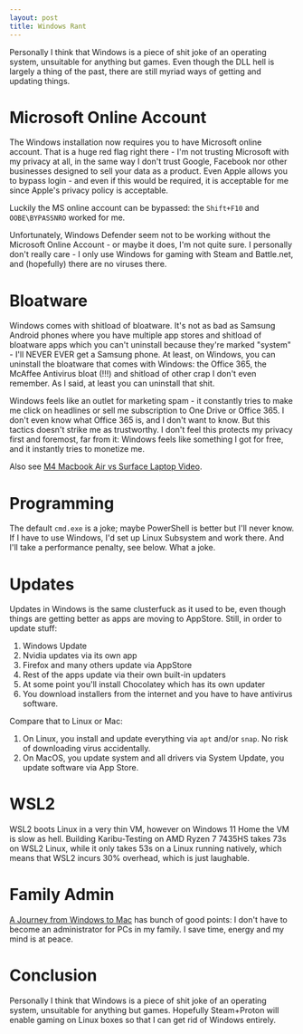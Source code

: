 ```yaml
---
layout: post
title: Windows Rant
---
```


Personally I think that Windows is a piece of shit joke of an operating system, unsuitable for anything but games.
Even though the DLL hell is largely a thing of the past, there are still myriad ways
of getting and updating things.

# Microsoft Online Account

The Windows installation now requires you to have Microsoft online account.
That is a huge red flag right there - I'm not trusting Microsoft with my privacy at all,
in the same way I don't trust Google, Facebook nor other businesses designed to sell
your data as a product. Even Apple allows you to bypass login - and even if this would be
required, it is acceptable for me since Apple's privacy policy is acceptable.

Luckily the MS online account can be bypassed: the `Shift+F10` and `OOBE\BYPASSNRO` worked for me.

Unfortunately, Windows Defender seem not to be working without the Microsoft Online Account -
or maybe it does, I'm not quite sure. I personally don't really care - I only use Windows
for gaming with Steam and Battle.net, and (hopefully) there are no viruses there.

# Bloatware

Windows comes with shitload of bloatware. It's not as bad as Samsung Android phones
where you have multiple app stores and shitload of bloatware apps which you can't uninstall because they're marked "system" -
I'll NEVER EVER get a Samsung phone.
At least, on Windows, you can uninstall the bloatware that comes with Windows: the Office 365,
the McAffee Antivirus bloat (!!!) and shitload of other crap I don't even remember.
As I said, at least you can uninstall that shit.

Windows feels like an outlet for marketing spam - it constantly tries
to make me click on headlines or sell me subscription to One Drive or Office 365.
I don't even know what Office 365 is, and I don't want to know. But this tactics doesn't
strike me as trustworthy. I don't feel this protects my privacy first and foremost, far from it:
Windows feels like something I got for free, and it instantly tries to monetize me.

Also see [M4 Macbook Air vs Surface Laptop Video](https://www.youtube.com/watch?v=4RQ6pek3JoM).

# Programming

The default `cmd.exe` is a joke; maybe PowerShell is better but I'll never know.
If I have to use Windows, I'd set up Linux Subsystem and work there. And I'll take
a performance penalty, see below. What a joke.

# Updates

Updates in Windows is the same clusterfuck as it used to be, even though things
are getting better as apps are moving to AppStore. Still, in order to update stuff:

1. Windows Update
2. Nvidia updates via its own app
3. Firefox and many others update via AppStore
4. Rest of the apps update via their own built-in updaters
5. At some point you'll install Chocolatey which has its own updater
6. You download installers from the internet and you have to have antivirus software.

Compare that to Linux or Mac:

1. On Linux, you install and update everything via `apt` and/or `snap`. No risk of downloading virus accidentally.
2. On MacOS, you update system and all drivers via System Update, you update software via App Store.

# WSL2

WSL2 boots Linux in a very thin VM, however on Windows 11 Home the VM is slow as hell.
Building Karibu-Testing on AMD Ryzen 7 7435HS takes 73s on WSL2 Linux, while it only takes
53s on a Linux running natively, which means that WSL2 incurs 30% overhead, which is just
laughable.

# Family Admin

[A Journey from Windows to Mac](https://www.youtube.com/watch?v=1FmfbajY5bE) has bunch
of good points: I don't have to become an administrator for PCs in my family. I save
time, energy and my mind is at peace.

# Conclusion

Personally I think that Windows is a piece of shit joke of an operating system, unsuitable for anything but games.
Hopefully Steam+Proton will enable gaming on Linux boxes so that I can get rid of Windows entirely.

